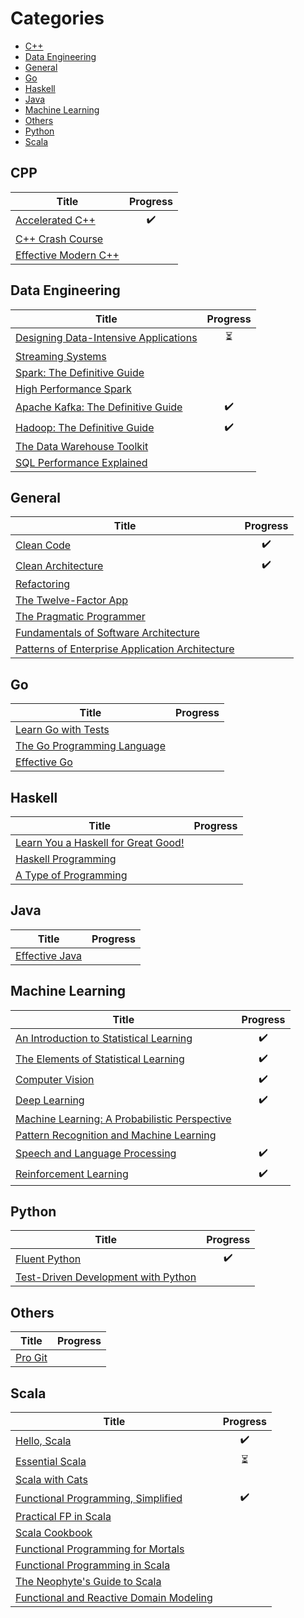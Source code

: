 # Categories

* [C++](#cpp)
* [Data Engineering](#data-engineering)
* [General](#general)
* [Go](#go)
* [Haskell](#haskell)
* [Java](#java)
* [Machine Learning](#machine-learning)
* [Others](#others)
* [Python](#python)
* [Scala](#scala)

## CPP

| Title                                                                                               | Progress           |
| --------------------------------------------------------------------------------------------------- | :----------------: |
| [Accelerated C++](https://www.amazon.com/Accelerated-C-Practical-Programming-Example/dp/020170353X) | :heavy_check_mark: |
| [C++ Crash Course](https://nostarch.com/cppcrashcourse)                                             |                    |
| [Effective Modern C++](https://www.oreilly.com/library/view/effective-modern-c/9781491908419)       |                    |

## Data Engineering

| Title                                                                                                              | Progress                 |
| ------------------------------------------------------------------------------------------------------------------ | :----------------------: |
| [Designing Data-Intensive Applications](https://dataintensive.net/)                                                | :hourglass_flowing_sand: |
| [Streaming Systems](http://streamingsystems.net/)                                                                  |                          |
| [Spark: The Definitive Guide](https://www.oreilly.com/library/view/spark-the-definitive/9781491912201/)            |                          |
| [High Performance Spark](https://www.oreilly.com/library/view/high-performance-spark/9781491943199/)               |                          |
| [Apache Kafka: The Definitive Guide](https://www.confluent.io/resources/kafka-the-definitive-guide/)               | :heavy_check_mark:       |
| [Hadoop: The Definitive Guide](https://www.oreilly.com/library/view/hadoop-the-definitive/9781491901687/)          | :heavy_check_mark:       |
| [The Data Warehouse Toolkit](https://www.amazon.com/Data-Warehouse-Toolkit-Definitive-Dimensional/dp/1118530802)   |                          |
| [SQL Performance Explained](https://use-the-index-luke.com/)                                                       |                          |

## General

| Title                                                                                                                                          | Progress           |
| ---------------------------------------------------------------------------------------------------------------------------------------------- | :----------------: |
| [Clean Code](https://www.amazon.com/Clean-Code-Handbook-Software-Craftsmanship/dp/0132350882)                                                  | :heavy_check_mark: |
| [Clean Architecture](https://www.amazon.com/Clean-Architecture-Craftsmans-Software-Structure/dp/0134494164)                                    | :heavy_check_mark: |
| [Refactoring](https://www.amazon.com/Refactoring-Improving-Existing-Addison-Wesley-Signature-ebook/dp/B07LCM8RG2)                              |                    |
| [The Twelve-Factor App](https://12factor.net/)                                                                                                 |                    |
| [The Pragmatic Programmer](https://pragprog.com/book/tpp20/the-pragmatic-programmer-20th-anniversary-edition)                                  |                    | 
| [Fundamentals of Software Architecture](https://www.amazon.com/Fundamentals-Software-Architecture-Comprehensive-Characteristics/dp/1492043451) |                    | 
| [Patterns of Enterprise Application Architecture](https://www.amazon.com/Patterns-Enterprise-Application-Architecture-Martin/dp/0321127420)    |                    | 


## Go

| Title                                                               | Progress           |
| ------------------------------------------------------------------- | :----------------: |
| [Learn Go with Tests](https://quii.gitbook.io/learn-go-with-tests/) |                    |
| [The Go Programming Language](http://www.gopl.io/)                  |                    |
| [Effective Go](https://golang.org/doc/effective_go.html)            |                    |

## Haskell

| Title                                                               | Progress           |
| ------------------------------------------------------------------- | :----------------: |
| [Learn You a Haskell for Great Good!](http://learnyouahaskell.com/) |                    |
| [Haskell Programming](http://haskellbook.com/)                      |                    |
| [A Type of Programming](https://atypeofprogramming.com/)            |                    |

## Java

| Title                                                                                    | Progress           |
| ---------------------------------------------------------------------------------------- | :----------------: |
| [Effective Java](https://www.oreilly.com/library/view/effective-java-3rd/9780134686097/) |                    |

## Machine Learning

| Title                                                                                                                                                                                   | Progress           |
| --------------------------------------------------------------------------------------------------------------------------------------------------------------------------------------- | :----------------: |
| [An Introduction to Statistical Learning](http://faculty.marshall.usc.edu/gareth-james/ISL/)                                                                                            | :heavy_check_mark: |
| [The Elements of Statistical Learning](https://web.stanford.edu/~hastie/ElemStatLearn/)                                                                                                 | :heavy_check_mark: |
| [Computer Vision](http://szeliski.org/Book/drafts/SzeliskiBook_20100903_draft.pdf)                                                                                                      | :heavy_check_mark: |
| [Deep Learning](http://www.deeplearningbook.org/)                                                                                                                                       | :heavy_check_mark: |
| [Machine Learning: A Probabilistic Perspective](https://www.amazon.com/Machine-Learning-Probabilistic-Perspective-Computation/dp/0262018020)                                            |                    |
| [Pattern Recognition and Machine Learning](http://users.isr.ist.utl.pt/~wurmd/Livros/school/Bishop%20-%20Pattern%20Recognition%20And%20Machine%20Learning%20-%20Springer%20%202006.pdf) |                    |
| [Speech and Language Processing](https://web.stanford.edu/~jurafsky/slp3/)                                                                                                              | :heavy_check_mark: |
| [Reinforcement Learning](http://incompleteideas.net/book/the-book.html)                                                                                                                 | :heavy_check_mark: |

## Python

| Title                                                                      | Progress           |
| -------------------------------------------------------------------------- | :----------------: |
| [Fluent Python](http://shop.oreilly.com/product/0636920032519.do)          | :heavy_check_mark: |
| [Test-Driven Development with Python](https://www.obeythetestinggoat.com/) |                    |

## Others

| Title                                     | Progress           |
| ----------------------------------------- | :----------------: |
| [Pro Git](https://git-scm.com/book/en/v2) |                    |

## Scala

| Title                                                                                                            | Progress                 |
| ---------------------------------------------------------------------------------------------------------------- | :----------------------: |
| [Hello, Scala](https://hello-scala.com/)                                                                         | :heavy_check_mark:       |
| [Essential Scala](https://underscore.io/books/essential-scala/)                                                  | :hourglass_flowing_sand: |
| [Scala with Cats](https://underscore.io/books/scala-with-cats/)                                                  |                          |
| [Functional Programming, Simplified](https://alvinalexander.com/scala/functional-programming-simplified-book)    | :heavy_check_mark:       |
| [Practical FP in Scala](https://leanpub.com/pfp-scala)                                                           |                          |
| [Scala Cookbook](https://www.amazon.com/Scala-Cookbook-Object-Oriented-Functional-Programming/dp/1449339611)     |                          |
| [Functional Programming for Mortals](https://leanpub.com/fpmortals)                                              |                          |
| [Functional Programming in Scala](https://www.manning.com/books/functional-programming-in-scala)                 |                          |
| [The Neophyte's Guide to Scala](https://danielwestheide.com/books/the-neophytes-guide-to-scala/)                 |                          |
| [Functional and Reactive Domain Modeling](https://www.manning.com/books/functional-and-reactive-domain-modeling) |                          |
